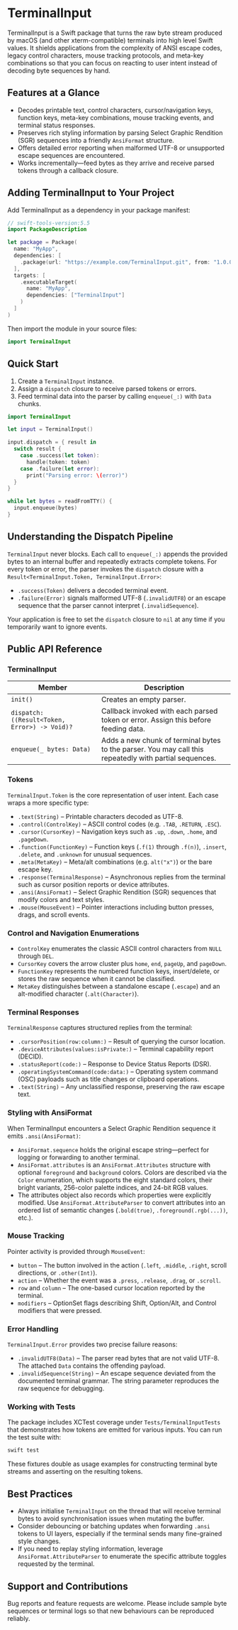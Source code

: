 # TerminalInput

TerminalInput is a Swift package that turns the raw byte stream produced by macOS (and other xterm-compatible) terminals into high level Swift values. It shields applications from the complexity of ANSI escape codes, legacy control characters, mouse tracking protocols, and meta-key combinations so that you can focus on reacting to user intent instead of decoding byte sequences by hand.

## Features at a Glance

* Decodes printable text, control characters, cursor/navigation keys, function keys, meta-key combinations, mouse tracking events, and terminal status responses.
* Preserves rich styling information by parsing Select Graphic Rendition (SGR) sequences into a friendly `AnsiFormat` structure.
* Offers detailed error reporting when malformed UTF-8 or unsupported escape sequences are encountered.
* Works incrementally—feed bytes as they arrive and receive parsed tokens through a callback closure.

## Adding TerminalInput to Your Project

Add TerminalInput as a dependency in your package manifest:

```swift
// swift-tools-version:5.5
import PackageDescription

let package = Package(
  name: "MyApp",
  dependencies: [
    .package(url: "https://example.com/TerminalInput.git", from: "1.0.0")
  ],
  targets: [
    .executableTarget(
      name: "MyApp",
      dependencies: ["TerminalInput"]
    )
  ]
)
```

Then import the module in your source files:

```swift
import TerminalInput
```

## Quick Start

1. Create a `TerminalInput` instance.
2. Assign a `dispatch` closure to receive parsed tokens or errors.
3. Feed terminal data into the parser by calling `enqueue(_:)` with `Data` chunks.

```swift
import TerminalInput

let input = TerminalInput()

input.dispatch = { result in
  switch result {
    case .success(let token):
      handle(token: token)
    case .failure(let error):
      print("Parsing error: \(error)")
  }
}

while let bytes = readFromTTY() {
  input.enqueue(bytes)
}
```

## Understanding the Dispatch Pipeline

`TerminalInput` never blocks. Each call to `enqueue(_:)` appends the provided bytes to an internal buffer and repeatedly extracts complete tokens. For every token or error, the parser invokes the `dispatch` closure with a `Result<TerminalInput.Token, TerminalInput.Error>`:

* `.success(Token)` delivers a decoded terminal event.
* `.failure(Error)` signals malformed UTF-8 (`.invalidUTF8`) or an escape sequence that the parser cannot interpret (`.invalidSequence`).

Your application is free to set the `dispatch` closure to `nil` at any time if you temporarily want to ignore events.

## Public API Reference

### TerminalInput

| Member | Description |
| --- | --- |
| `init()` | Creates an empty parser. |
| `dispatch: ((Result<Token, Error>) -> Void)?` | Callback invoked with each parsed token or error. Assign this before feeding data. |
| `enqueue(_ bytes: Data)` | Adds a new chunk of terminal bytes to the parser. You may call this repeatedly with partial sequences. |

### Tokens

`TerminalInput.Token` is the core representation of user intent. Each case wraps a more specific type:

* `.text(String)` – Printable characters decoded as UTF-8.
* `.control(ControlKey)` – ASCII control codes (e.g. `.TAB`, `.RETURN`, `.ESC`).
* `.cursor(CursorKey)` – Navigation keys such as `.up`, `.down`, `.home`, and `.pageDown`.
* `.function(FunctionKey)` – Function keys (`.f(1)` through `.f(n)`), `.insert`, `.delete`, and `.unknown` for unusual sequences.
* `.meta(MetaKey)` – Meta/alt combinations (e.g. `alt("x")`) or the bare escape key.
* `.response(TerminalResponse)` – Asynchronous replies from the terminal such as cursor position reports or device attributes.
* `.ansi(AnsiFormat)` – Select Graphic Rendition (SGR) sequences that modify colors and text styles.
* `.mouse(MouseEvent)` – Pointer interactions including button presses, drags, and scroll events.

### Control and Navigation Enumerations

* `ControlKey` enumerates the classic ASCII control characters from `NULL` through `DEL`.
* `CursorKey` covers the arrow cluster plus `home`, `end`, `pageUp`, and `pageDown`.
* `FunctionKey` represents the numbered function keys, insert/delete, or stores the raw sequence when it cannot be classified.
* `MetaKey` distinguishes between a standalone escape (`.escape`) and an alt-modified character (`.alt(Character)`).

### Terminal Responses

`TerminalResponse` captures structured replies from the terminal:

* `.cursorPosition(row:column:)` – Result of querying the cursor location.
* `.deviceAttributes(values:isPrivate:)` – Terminal capability report (DECID).
* `.statusReport(code:)` – Response to Device Status Reports (DSR).
* `.operatingSystemCommand(code:data:)` – Operating system command (OSC) payloads such as title changes or clipboard operations.
* `.text(String)` – Any unclassified response, preserving the raw escape text.

### Styling with AnsiFormat

When TerminalInput encounters a Select Graphic Rendition sequence it emits `.ansi(AnsiFormat)`:

* `AnsiFormat.sequence` holds the original escape string—perfect for logging or forwarding to another terminal.
* `AnsiFormat.attributes` is an `AnsiFormat.Attributes` structure with optional `foreground` and `background` colors. Colors are described via the `Color` enumeration, which supports the eight standard colors, their bright variants, 256-color palette indices, and 24-bit RGB values.
* The attributes object also records which properties were explicitly modified. Use `AnsiFormat.AttributeParser` to convert attributes into an ordered list of semantic changes (`.bold(true)`, `.foreground(.rgb(...))`, etc.).

### Mouse Tracking

Pointer activity is provided through `MouseEvent`:

* `button` – The button involved in the action (`.left`, `.middle`, `.right`, scroll directions, or `.other(Int)`).
* `action` – Whether the event was a `.press`, `.release`, `.drag`, or `.scroll`.
* `row` and `column` – The one-based cursor location reported by the terminal.
* `modifiers` – OptionSet flags describing Shift, Option/Alt, and Control modifiers that were pressed.

### Error Handling

`TerminalInput.Error` provides two precise failure reasons:

* `.invalidUTF8(Data)` – The parser read bytes that are not valid UTF-8. The attached `Data` contains the offending payload.
* `.invalidSequence(String)` – An escape sequence deviated from the documented terminal grammar. The string parameter reproduces the raw sequence for debugging.

### Working with Tests

The package includes XCTest coverage under `Tests/TerminalInputTests` that demonstrates how tokens are emitted for various inputs. You can run the test suite with:

```sh
swift test
```

These fixtures double as usage examples for constructing terminal byte streams and asserting on the resulting tokens.

## Best Practices

* Always initialise `TerminalInput` on the thread that will receive terminal bytes to avoid synchronisation issues when mutating the buffer.
* Consider debouncing or batching updates when forwarding `.ansi` tokens to UI layers, especially if the terminal sends many fine-grained style changes.
* If you need to replay styling information, leverage `AnsiFormat.AttributeParser` to enumerate the specific attribute toggles requested by the terminal.

## Support and Contributions

Bug reports and feature requests are welcome. Please include sample byte sequences or terminal logs so that new behaviours can be reproduced reliably.
